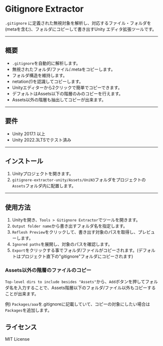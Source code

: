 # Gitignore Extractor

`.gitignore` に定義された無視対象を解析し、対応するファイル・フォルダを(metaを含む)、フォルダにコピーして書き出すUnity エディタ拡張ツールです。

---

## 概要

- `.gitignore`を自動的に解析します。
- 無視されたフォルダ/ファイル/.metaをコピーします。
- フォルダ構造を維持します。
- netation(!)を認識してコピーします。
- Unityエディターから2クリックで簡単でコピーできます。
- デフォルトはAssets以下の階層のみのコピーを行えます。
- Assets以外の階層も抽出してコピーが出来ます。

---

## 要件

- Unity 2017.1 以上
- Unity 2022.3LTSでテスト済み

---

## インストール

1. Unityプロジェクトを開きます。
1. `gitignore-extractor-unity/Assets/UniN3`フォルダをプロジェクトの`Assets`フォルダ内に配置します。

---

## 使用方法

1. Unityを開き、`Tools > Gitignore Extractor`でツールを開きます。
1. `Output folder name`から書き出すフォルダ名を指定します。
1. `Reflesh Preview`をクリックして、書き出す対象のパスを取得し、プレビューします。
1. `Ignored paths`を展開し、対象のパスを確認します。
1. `Export`をクリックする事でフォルダ/ファイルがコピーされます。(デフォルトはプロジェクト直下の"gitignore"フォルダにコピーされます)

### Assets以外の階層のファイルのコピー

`Top-level dirs to include besides "Assets"`から、`Add`ボタンを押してフォルダ名を入力することで、Assets階層以下のフォルダ/ファイル以外もコピーすることが出来ます。

例) `Packages/aaa`を.gitignoreに記載していて、コピーの対象にしたい場合は`Packages`を追加します。

## ライセンス

MIT License